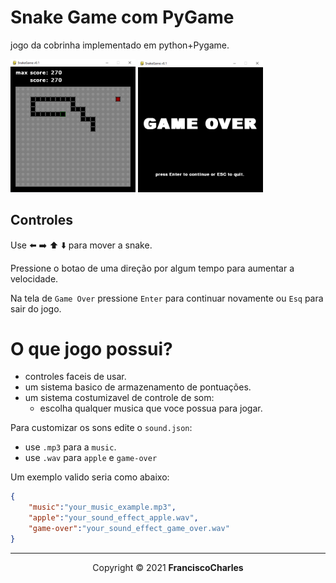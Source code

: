 # Snake Game com PyGame<br>

jogo da cobrinha implementado em python+Pygame.

<img src="src/images/gameplay.png" width="200">
<img src="src/images/game_over.png" width="200">

## Controles

Use :arrow_left: :arrow_right: :arrow_up: :arrow_down: para mover a snake.

Pressione o botao de uma direção por algum tempo para aumentar a velocidade.

Na tela de `Game Over` pressione `Enter` para continuar novamente ou `Esq` para sair do jogo.

# O que jogo possui?
 - controles faceis de usar.
 - um sistema basico de armazenamento de pontuações.
 - um sistema costumizavel de controle de som: 
    + escolha qualquer musica que voce possua para jogar.

Para customizar os sons edite o `sound.json`:
  - use `.mp3` para a `music`.
  - use `.wav` para `apple` e `game-over`

Um exemplo valido seria como abaixo:
```json
{
    "music":"your_music_example.mp3",
    "apple":"your_sound_effect_apple.wav",
    "game-over":"your_sound_effect_game_over.wav"
}
```
---

<p align="center">
    Copyright © 2021 <b>FranciscoCharles</b>
</p>